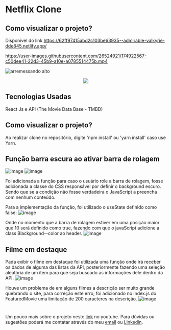 
# Netflix Clone

## Como visualizar o projeto?
Disponível do link https://62ff97415abd2c103be63935--admirable-valkyrie-dde845.netlify.app/


https://user-images.githubusercontent.com/26524921/174922567-c50dee41-22d3-45b9-a10e-a0785514475b.mp4

![arremessando alto](https://user-images.githubusercontent.com/26524921/174926730-ca35dbe7-edd4-4d58-8ada-234984ee2e06.png)

<p align="center">
  <img src="https://user-images.githubusercontent.com/26524921/174926922-dc3ecb2a-0caa-4e1b-b6cc-31d1eaf69db7.png">
</p>


## Tecnologias Usadas
React Js e API (The Movie Data Base - TMBD)

## Como visualizar o projeto?
Ao realizar clone no repositório, digite 'npm install' ou 'yarn install' caso use Yarn.


## Função barra escura ao ativar barra de rolagem

![image](https://user-images.githubusercontent.com/26524921/174916562-5bb94c31-1136-48e7-9e6c-82c4c8868cef.png)
![image](https://user-images.githubusercontent.com/26524921/174916438-60612daf-9614-4080-a278-ddde5529bd66.png)


Foi adicionada a função para caso o usuário role a barra de rolagem, fosse adicionada a classe do CSS responsável por definir o background escuro. Sendo que se a condição não fosse verdadeira o JavaScript a preencha com nenhum conteúdo.

Para a implementação da função, foi utilizado o useState definido como false:
![image](https://user-images.githubusercontent.com/26524921/174910250-b003e0df-16e8-493e-8602-99ffdf68a90b.png)

Onde no momento que a barra de rolagem estiver em uma posição maior que 10 será definido como true, fazendo com que o javaScript adicione a class Blackground--color ao header.
![image](https://user-images.githubusercontent.com/26524921/174910656-424ce355-d564-4838-a28e-cceaa5947bc9.png)


## Filme em destaque

Pada exibir o filme em destaque foi utilizada uma função onde irá receber os dados de alguma das listas da API, posteriormente fazendo uma seleção aleatória de um item para que seja buscado as informações dele dentro da API.
![image](https://user-images.githubusercontent.com/26524921/174919968-f12611f0-cf73-46d5-89b6-242493868006.png)

Houve um problema de em alguns filmes a descrição ser muito grande quebrando o site, para correção este erro, foi adicionado no index.js do FeaturedMovie uma limitação de 200 caracteres na descrição.
![image](https://user-images.githubusercontent.com/26524921/174920316-dc824a0a-5940-4e9d-88d0-7c78bc7087aa.png)


#
Um pouco mais sobre o projeto neste [link](https://www.youtube.com/watch?v=A6O_-JCGnmA) no youtube.
Para dúvidas ou sugestões poderá me contatar através do meu [email](mailto:jonathancosta746@gmail.com) ou [Linkedin](https://www.linkedin.com/in/jonathansantos-costa/).







